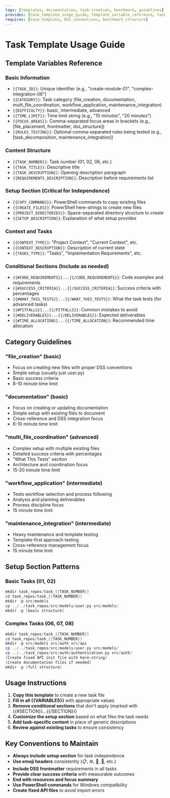 ```yaml
---
tags: [templates, documentation, task-creation, benchmark, guidelines]
provides: [task_template_usage_guide, template_variable_reference, task_creation_patterns, category_guidelines]
requires: [task_template, DSS_conventions, benchmark_structure]
---
```


# Task Template Usage Guide

## Template Variables Reference

### Basic Information

- `{{TASK_ID}}`: Unique identifier (e.g., "create-module-01", "complex-integration-06")
- `{{CATEGORY}}`: Task category (file_creation, documentation, multi_file_coordination, workflow_application, maintenance_integration)
- `{{DIFFICULTY}}`: basic, intermediate, advanced
- `{{TIME_LIMIT}}`: Time limit string (e.g., "10 minutes", "20 minutes")
- `{{FOCUS_AREAS}}`: Comma-separated focus areas in brackets (e.g., [file_placement, frontmatter, dss_structure])
- `{{RULES_TESTING}}`: Optional comma-separated rules being tested (e.g., [task_decomposition, maintenance_integration])

### Content Structure

- `{{TASK_NUMBER}}`: Task number (01, 02, 06, etc.)
- `{{TASK_TITLE}}`: Descriptive title
- `{{TASK_DESCRIPTION}}`: Opening description paragraph
- `{{REQUIREMENTS_DESCRIPTION}}`: Description before requirements list

### Setup Section (Critical for Independence)

- `{{COPY_COMMANDS}}`: PowerShell commands to copy existing files
- `{{CREATE_FILES}}`: PowerShell here-strings to create new files
- `{{PROJECT_DIRECTORIES}}`: Space-separated directory structure to create
- `{{SETUP_DESCRIPTION}}`: Explanation of what setup provides

### Context and Tasks

- `{{CONTEXT_TYPE}}`: "Project Context", "Current Context", etc.
- `{{CONTEXT_DESCRIPTION}}`: Description of current state
- `{{TASKS_TYPE}}`: "Tasks", "Implementation Requirements", etc.

### Conditional Sections (Include as needed)

- `{{#CODE_REQUIREMENTS}}...{{/CODE_REQUIREMENTS}}`: Code examples and requirements
- `{{#SUCCESS_CRITERIA}}...{{/SUCCESS_CRITERIA}}`: Success criteria with percentages
- `{{#WHAT_THIS_TESTS}}...{{/WHAT_THIS_TESTS}}`: What the task tests (for advanced tasks)
- `{{#PITFALLS}}...{{/PITFALLS}}`: Common mistakes to avoid
- `{{#DELIVERABLES}}...{{/DELIVERABLES}}`: Expected deliverables
- `{{#TIME_ALLOCATION}}...{{/TIME_ALLOCATION}}`: Recommended time allocation

## Category Guidelines

### "file_creation" (basic)

- Focus on creating new files with proper DSS conventions
- Simple setup (usually just user.py)
- Basic success criteria
- 8-10 minute time limit

### "documentation" (basic)

- Focus on creating or updating documentation
- Simple setup with existing files to document
- Cross-reference and DSS integration focus
- 8-10 minute time limit

### "multi_file_coordination" (advanced)

- Complex setup with multiple existing files
- Detailed success criteria with percentages
- "What This Tests" section
- Architecture and coordination focus
- 15-20 minute time limit

### "workflow_application" (intermediate)

- Tests workflow selection and process following
- Analysis and planning deliverables
- Process discipline focus
- 15 minute time limit

### "maintenance_integration" (intermediate)

- Heavy maintenance and template testing
- Template-first approach testing
- Cross-reference management focus
- 15 minute time limit

## Setup Section Patterns

### Basic Tasks (01, 02)

```powershell
mkdir task_repos/task_{{TASK_NUMBER}}
cd task_repos/task_{{TASK_NUMBER}}
mkdir -p src/models
cp ../../task_repos/src/models/user.py src/models/
mkdir -p [basic structure]
```

### Complex Tasks (06, 07, 08)

```powershell
mkdir task_repos/task_{{TASK_NUMBER}}
cd task_repos/task_{{TASK_NUMBER}}
mkdir -p src/models src/auth src/api
cp ../../task_repos/src/models/user.py src/models/
cp ../../task_repos/src/auth/authentication.py src/auth/
[Create fixed API init file with here-string]
[Create documentation files if needed]
mkdir -p [full structure]
```

## Usage Instructions

1. **Copy this template** to create a new task file
2. **Fill in all {{VARIABLES}}** with appropriate values
3. **Remove conditional sections** that don't apply (marked with {{#SECTION}}...{{/SECTION}})
4. **Customize the setup section** based on what files the task needs
5. **Add task-specific content** in place of generic descriptions
6. **Review against existing tasks** to ensure consistency

## Key Conventions to Maintain

- **Always include setup section** for task independence
- **Use emoji headers** consistently (📋, ⚙️, 🎯, 📝, etc.)
- **Include DSS frontmatter** requirements in all tasks
- **Provide clear success criteria** with measurable outcomes
- **End with resources and focus summary**
- **Use PowerShell commands** for Windows compatibility
- **Create fixed API files** to avoid import errors
